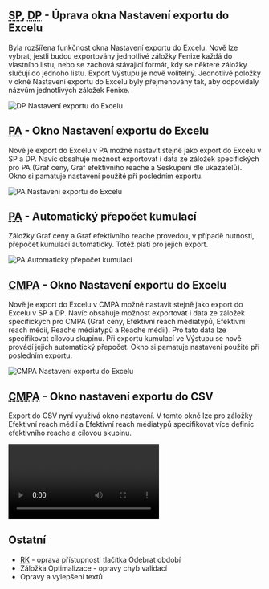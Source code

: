 ﻿---
categories: [fenix]
layout: fenix
---
## <abbr title="Strategický plán">SP</abbr>, <abbr title="Detailní plán">DP</abbr> - Úprava okna Nastavení exportu do Excelu
Byla rozšířena funkčnost okna Nastavení exportu do Excelu. Nově lze vybrat, jestli budou exportovány jednotlivé záložky Fenixe každá do vlastního listu, nebo se zachová stávající formát, kdy se některé záložky slučují do jednoho listu. Export Výstupu je nově volitelný. Jednotlivé položky v okně Nastavení exportu do Excelu byly přejmenovány tak, aby odpovídaly názvům jednotlivých záložek Fenixe.

![DP Nastavení exportu do Excelu]({{site.url}}/data/dp_export_dialog.jpg "DP Nastavení exportu do Excelu")

## <abbr title="Postanalýza">PA</abbr> - Okno Nastavení exportu do Excelu
Nově je export do Excelu v PA možné nastavit stejně jako export do Excelu v SP a DP. Navíc obsahuje možnost exportovat i data ze záložek specifických pro PA (Graf ceny, Graf efektivního reache a Seskupení dle ukazatelů). Okno si pamatuje nastavení použité při posledním exportu.

![PA Nastavení exportu do Excelu]({{site.url}}/data/pa_export_dialog.jpg "PA Nastavení exportu do Excelu")

## <abbr title="Postanalýza">PA</abbr> - Automatický přepočet kumulací
Záložky Graf ceny a Graf efektivního reache provedou, v případě nutnosti, přepočet kumulací automaticky. Totéž platí pro jejich export.

![PA Automatický přepočet kumulací]({{site.url}}/data/pa_automaticky_prepocet_kumulaci.jpg "PA Automatický přepočet kumulací")


## <abbr title="Krossmediální postanalýza">CMPA</abbr> - Okno Nastavení exportu do Excelu
Nově je export do Excelu v CMPA možné nastavit stejně jako export do Excelu v SP a DP. Navíc obsahuje možnost exportovat i data ze záložek specifických pro CMPA (Graf ceny, Efektivní reach médiatypů, Efektivní reach médií, Reache médiatypů a Reache médií). Pro tato data lze specifikovat cílovou skupinu. Při exportu kumulací ve Výstupu se nově provádí jejich automatický přepočet. Okno si pamatuje nastavení použité při posledním exportu.

![CMPA Nastavení exportu do Excelu]({{site.url}}/data/cmpa_export_dialog.JPG "CMPA Nastavení exportu do Excelu")

## <abbr title="Krossmediální postanalýza">CMPA</abbr> - Okno nastavení exportu do CSV
Export do CSV nyní využívá okno nastavení. V tomto okně lze pro záložky Efektivní reach médií a Efektivní reach médiatypů specifikovat více definic efektivního reache a cílovou skupinu.

<video src="{{site.url}}/data/cmpa_csv_export.mp4" type="video/mp4" controls></video>

## Ostatní
<ul>
	<li><abbr title="Reachové křivky">RK</abbr> - oprava přístupnosti tlačítka Odebrat období</li>	
	<li>Záložka Optimalizace - opravy chyb validací</li>
	<li>Opravy a vylepšení textů</li>	
</ul>